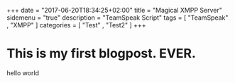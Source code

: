 +++
date = "2017-06-20T18:34:25+02:00"
title = "Magical XMPP Server"
sidemenu = "true"
description = "TeamSpeak Script"
tags = [ "TeamSpeak" , "XMPP" ]
categories = [ "Test" , "Test2" ]
+++
# This is my first blogpost. EVER.

hello world
